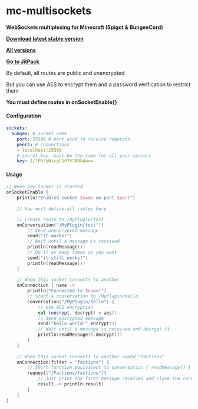 # mc-multisockets

**WebSockets multiplexing for Minecraft (Spigot & BungeeCord)**

[**Download latest stable version**](https://jitpack.io/com/github/hazae41/mc-multisockets/master-SNAPSHOT/mc-multisockets-master-SNAPSHOT-bundle.jar)

[**All versions**](https://github.com/hazae41/mc-multisockets/releases)

[**Go to JitPack**](https://jitpack.io/#hazae41/mc-multisockets/6.0.0)

By default, all routes are public and unencrypted

But you can use AES to encrypt them and a password verification to restrict them

**You must define routes in onSocketEnable{}**

#### Configuration

```yaml
sockets:
  bungee: # socket name
    port: 25590 # port used to receive requests
    peers: # connections
    - localhost:25590
    # secret key, must be the same for all your servers
    key: I/lP67yWicgL1d7K7AHb4w==
```

#### Usage

```kotlin
// When any socket is started
onSocketEnable { 
    println("Enabled socket $name on port $port")
    
    // You must define all routes here

    // Create route to /MyPlugin/test
    onConversation("/MyPlugin/test"){
        // Send unencrypted message
        send("it works!")
        // Wait until a message is received
        println(readMessage())
        // Do it as many times as you want
        send("it still works!")
        println(readMessage())
    }
    
    // When this socket connects to another
    onConnection { name ->
        println("Connected to $name!")
        // Start a conversation to /MyPlugin/hello
        conversation("/MyPlugin/hello") {
            // Use AES encryption
            val (encrypt, decrypt) = aes()
            // Send encrypted message
            send("hello world!".encrypt())
            // Wait until a message is received and decrypt it
            println(readMessage().decrypt())
        }
    }
    
    // When this socket connects to another named "factions"
    onConnection(filter = "factions") {
        // Short function equivalent to conversation { readMessage() }
        request("/Factions/factions"){
            // Just print the first message received and close the conversation
            result -> println(result)
        }
    }
}
```